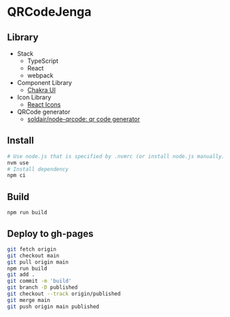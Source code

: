 # QRCodeJenga

## Library

- Stack
  - TypeScript
  - React
  - webpack
- Component Library
  - [Chakra UI](https://chakra-ui.com/)
- Icon Library
  - [React Icons](https://react-icons.github.io/react-icons/)
- QRCode generator
  - [soldair/node\-qrcode: qr code generator](https://github.com/soldair/node-qrcode)

## Install

```bash
# Use node.js that is specified by .nvmrc (or install node.js manually)
nvm use
# Install dependency
npm ci
```

## Build

```
npm run build
```

## Deploy to gh-pages

```bash
git fetch origin
git checkout main
git pull origin main
npm run build
git add .
git commit -m 'build'
git branch -D published
git checkout --track origin/published
git merge main
git push origin main published
```
